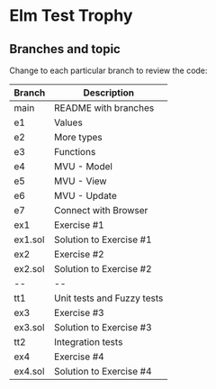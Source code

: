 # Elm Test Trophy

## Branches and topic

Change to each particular branch to review the code:

| Branch | Description|
|--|--|
|main | README with branches |
|e1 | Values|
|e2 | More types|
|e3 | Functions|
|e4 | MVU - Model|
|e5 | MVU - View|
|e6 | MVU - Update|
|e7 | Connect with Browser|
|ex1 | Exercise #1|
|ex1.sol | Solution to Exercise #1|
|ex2 | Exercise #2|
|ex2.sol | Solution to Exercise #2|
|--|--|
|tt1 | Unit tests and Fuzzy tests|
|ex3 | Exercise #3|
|ex3.sol | Solution to Exercise #3|
|tt2 | Integration tests|
|ex4 | Exercise #4|
|ex4.sol | Solution to Exercise #4|
